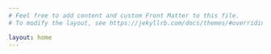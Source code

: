 ```yaml
---
# Feel free to add content and custom Front Matter to this file.
# To modify the layout, see https://jekyllrb.com/docs/themes/#overriding-theme-defaults

layout: home
---
```

<a rel="me" href="https://troet.cafe/@afuerstenau"></a>
<meta name="fediverse:creator" content="@afuerstenau@troet.cafe" />